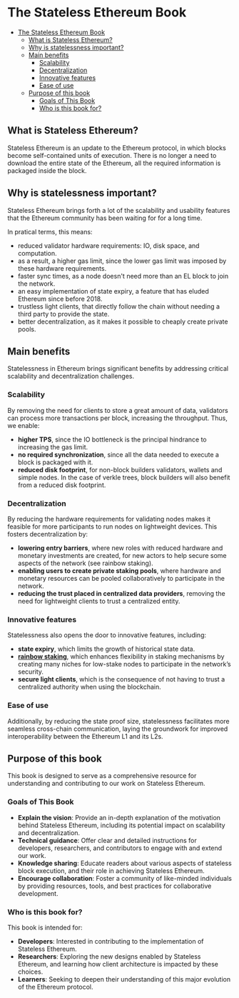 # The Stateless Ethereum Book

- [The Stateless Ethereum Book](#the-stateless-ethereum-book)
  - [What is Stateless Ethereum?](#what-is-stateless-ethereum)
  - [Why is statelessness important?](#why-is-statelessness-important)
  - [Main benefits](#main-benefits)
    - [Scalability](#scalability)
    - [Decentralization](#decentralization)
    - [Innovative features](#innovative-features)
    - [Ease of use](#ease-of-use)
  - [Purpose of this book](#purpose-of-this-book)
    - [Goals of This Book](#goals-of-this-book)
    - [Who is this book for?](#who-is-this-book-for)

## What is Stateless Ethereum?

Stateless Ethereum is an update to the Ethereum protocol, in which blocks become self-contained units of execution. There is no longer a need to download the entire state of the Ethereum, all the required information is packaged inside the block.

## Why is statelessness important?

Stateless Ethereum brings forth a lot of the scalability and usability features that the Ethereum community has been waiting for for a long time.

In pratical terms, this means:

- reduced validator hardware requirements: IO, disk space, and computation.
- as a result, a higher gas limit, since the lower gas limit was imposed by these hardware requirements.
- faster sync times, as a node doesn't need more than an EL block to join the network.
- an easy implementation of state expiry, a feature that has eluded Ethereum since before 2018.
- trustless light clients, that directly follow the chain without needing a third party to provide the state.
- better decentralization, as it makes it possible to cheaply create private pools.

## Main benefits

Statelessness in Ethereum brings significant benefits by addressing critical scalability and decentralization challenges.

### Scalability

By removing the need for clients to store a great amount of data, validators can process more transactions per block, increasing the throughput. Thus, we enable:

- **higher TPS**, since the IO bottleneck is the principal hindrance to increasing the gas limit.
- **no required synchronization**, since all the data needed to execute a block is packaged with it.
- **reduced disk footprint**, for non-block builders validators, wallets and simple nodes. In the case of verkle trees, block builders will also benefit from a reduced disk footprint.

### Decentralization

By reducing the hardware requirements for validating nodes makes it feasible for more participants to run nodes on lightweight devices. This fosters decentralization by:

- **lowering entry barriers**, where new roles with reduced hardware and monetary investments are created, for new actors to help secure some aspects of the network (see rainbow staking).
- **enabling users to create private staking pools**, where hardware and monetary resources can be pooled collaboratively to participate in the network.
- **reducing the trust placed in centralized data providers**, removing the need for lightweight clients to trust a centralized entity.

### Innovative features

Statelessness also opens the door to innovative features, including:

- **state expiry**, which limits the growth of historical state data.
- [**rainbow staking**](https://ethresear.ch/t/unbundling-staking-towards-rainbow-staking/18683), which enhances flexibility in staking mechanisms by creating many niches for low-stake nodes to participate in the network’s security.
- **secure light clients**, which is the consequence of not having to trust a centralized authority when using the blockchain.

### Ease of use

Additionally, by reducing the state proof size, statelessness facilitates more seamless cross-chain communication, laying the groundwork for improved interoperability between the Ethereum L1 and its L2s.

## Purpose of this book

This book is designed to serve as a comprehensive resource for understanding and contributing to our work on Stateless Ethereum.

### Goals of This Book

- **Explain the vision**: Provide an in-depth explanation of the motivation behind Stateless Ethereum, including its potential impact on scalability and decentralization.
- **Technical guidance**: Offer clear and detailed instructions for developers, researchers, and contributors to engage with and extend our work.
- **Knowledge sharing**: Educate readers about various aspects of stateless block execution, and their role in achieving Stateless Ethereum.
- **Encourage collaboration**: Foster a community of like-minded individuals by providing resources, tools, and best practices for collaborative development.

### Who is this book for?

This book is intended for:

- **Developers**: Interested in contributing to the implementation of Stateless Ethereum.
- **Researchers**: Exploring the new designs enabled by Stateless Ethereum, and learning how client architecture is impacted by these choices.
- **Learners**: Seeking to deepen their understanding of this major evolution of the Ethereum protocol.
